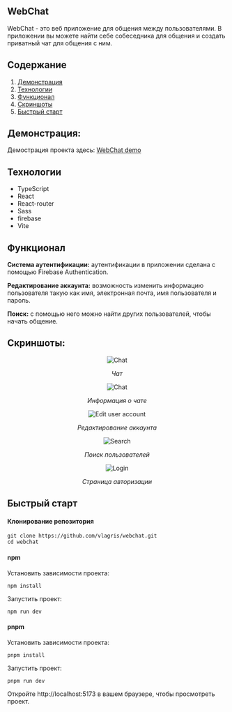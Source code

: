 ## WebChat

WebChat - это веб приложение для общения между пользователями. В приложении вы можете найти себе собеседника для общения и создать приватный чат для общения с ним.


## Содержание
1. [Демонстрация](#демонстрация)
2. [Технологии](#технологии)
3. [Функционал](#функционал)
4. [Скриншоты](#скриншоты)
5. [Быстрый старт](#быстрый-старт)


## Демонстрация:
Демострация проекта здесь: [WebChat demo](https://vlagris.github.io/webchat/)


## Технологии
- TypeScript
- React
- React-router
- Sass
- firebase
- Vite


## Функционал
**Система аутентификации:** аутентификации в приложении сделана с помощью Firebase Authentication.

**Редактирование аккаунта:** возможность изменить информацию пользователя такую как имя, электронная почта,
имя пользователя и пароль.

**Поиск:** с помощью него можно найти других пользователей, чтобы начать общение.


## Скриншоты:
<div align="center"> 
  <img alt="Chat" src="https://github.com/vlagris/webchat/blob/main/screenshots/chat-open.png">
  <p><i>Чат</i></p>
  <img alt="Chat" src="https://github.com/vlagris/webchat/blob/main/screenshots/chat-info.png">
  <p><i>Информация о чате</i></p>
  <img alt="Edit user account" src="https://github.com/vlagris/webchat/blob/main/screenshots/edit-account.png">
  <p><i>Редактирование аккаунта</i></p>
  <img alt="Search" src="https://github.com/vlagris/webchat/blob/main/screenshots/search.png">
  <p><i>Поиск пользователей</i></p>
  <img alt="Login" src="https://github.com/vlagris/webchat/blob/main/screenshots/login-page.png">
  <p><i>Страница авторизации</i></p>
</div>


## Быстрый старт

#### Клонирование репозитория
```
git clone https://github.com/vlagris/webchat.git
cd webchat
```

#### npm
Установить зависимости проекта:
```
npm install
```
Запустить проект:
```
npm run dev
```

#### pnpm
Установить зависимости проекта:
```
pnpm install
```
Запустить проект:
```
pnpm run dev
```
Откройте http://localhost:5173 в вашем браузере, чтобы просмотреть проект.
